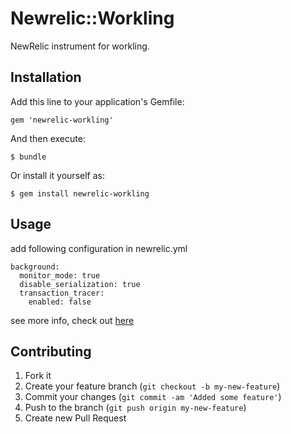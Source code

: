 # Newrelic::Workling

NewRelic instrument for workling.

## Installation

Add this line to your application's Gemfile:

    gem 'newrelic-workling'

And then execute:

    $ bundle

Or install it yourself as:

    $ gem install newrelic-workling

## Usage

add following configuration in newrelic.yml

    background:
      monitor_mode: true
      disable_serialization: true
      transaction_tracer:
        enabled: false

see more info, check out [here][1]

## Contributing

1. Fork it
2. Create your feature branch (`git checkout -b my-new-feature`)
3. Commit your changes (`git commit -am 'Added some feature'`)
4. Push to the branch (`git push origin my-new-feature`)
5. Create new Pull Request

[1]: https://newrelic.com/docs/ruby/monitoring-ruby-background-processes-and-daemons
